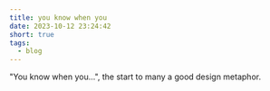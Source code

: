 ```yaml
---
title: you know when you
date: 2023-10-12 23:24:42
short: true
tags:
  - blog
---
```


"You know when you...", the start to many a good design metaphor.
